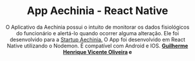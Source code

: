 <h1 align="center">App Aechinia - React Native</h1> 

<p align="center"> O Aplicativo da Aechinia possui o intuito de monitorar os dados fisiológicos do funcionário e alertá-lo quando ocorrer alguma alteração. Ele foi desenvolvido para a <a href="https://www.instagram.com/aechinia/?hl=pt-br">Startup Aechinia.</a> O App foi desenvolvido em React Native utilizando o Nodemon. É compatível com Android e IOS. <strong><a href="https://www.linkedin.com/in/guilherme-vicente/">Guilherme Henrique Vicente Oliveira</a> e <a href="https://www.linkedin.com/in/matheus-eugenio/>Matheus Eugenio Moreira</a></strong> </p>
